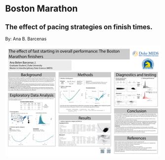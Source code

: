 # Boston Marathon
## The effect of pacing strategies on finish times.

By: Ana B. Barcenas

![Test_image_1](Poster_S.png)
